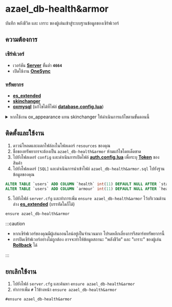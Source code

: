 # azael_db-health&armor

บันทึก พลังชีวิต และ เกราะ ของผู้เล่นเข้าสู่ระบบฐานข้อมูลของเซิร์ฟเวอร์

## ความต้องการ

### เซิร์ฟเวอร์

- เวอร์ชัน **[Server](https://runtime.fivem.net/artifacts/fivem/build_server_windows/master)** ขั้นต่ำ **`4664`**
- เปิดใช้งาน **[OneSync](https://docs.fivem.net/docs/scripting-reference/onesync)**

### ทรัพยากร

- **[es_extended](https://github.com/esx-framework/esx-legacy/tree/main/%5Besx%5D/es_extended)**
- **[skinchanger](https://github.com/esx-framework/esx-legacy/tree/main/%5Besx%5D/skinchanger)**
- **[oxmysql](https://github.com/overextended/oxmysql)** (แก้ไขได้ที่ไฟล์ **[database.config.lua](./config/database)**)

<details>
    <summary>หากใช้งาน ox_appearance แทน skinchanger ให้ดำเนินการแก้ไขตามขั้นตอนนี้</summary>

1. ไปที่ไฟล์ **[fxmanifest.lua](https://docs.fivem.net/docs/scripting-reference/resource-manifest/resource-manifest/)** ค้นหา **[dependencies](https://docs.fivem.net/docs/scripting-reference/resource-manifest/resource-manifest/#dependency)** และทำการแก้ไข `skinchanger` เป็น `ox_appearance`

```lua title="บรรทัดที่ 30"
dependencies {
    '/server:4664',
    '/onesync',
    'oxmysql',
    'es_extended',
    'skinchanger' -- แก้ไขเป็น ox_appearance
}
```

2. ไปที่ไฟล์ **[ox_appearance/client/esx.lua](https://github.com/overextended/ox_appearance/blob/main/client/esx.lua)**
3. วางรหัสด้านล่างนี้ต่อจากบรรทัดที่ **[6](https://github.com/overextended/ox_appearance/blob/main/client/esx.lua#L6)** (`exp:setPlayerModel`)

```lua title="บรรทัดที่ 7"
TriggerEvent('skinchanger:modelLoaded')
```

4. วางรหัสด้านล่างนี้ต่อจากบรรทัดที่ **[14](https://github.com/overextended/ox_appearance/blob/main/client/esx.lua#L14)** (`exp:setPlayerAppearance`)

```lua title="บรรทัดที่ 15"
TriggerEvent('skinchanger:modelLoaded')
```

5. ไปที่ไฟล์ **[ox_appearance/client/outfits.lua](https://github.com/overextended/ox_appearance/blob/main/client/outfits.lua)**
6. วางรหัสด้านล่างนี้ต่อจากบรรทัดที่ **[138](https://github.com/overextended/ox_appearance/blob/main/client/outfits.lua#L138)** (`exports['fivem-appearance']:setPlayerAppearance`)

```lua title="บรรทัดที่ 139"
TriggerEvent('skinchanger:modelLoaded')
```

</details>

## ติดตั้งและใช้งาน

1. ดาวน์โหลดและแตกไฟล์ลงในโฟลเดอร์ `resources` ของคุณ
2. ชื่อของทรัพยากรจะต้องเป็น `azael_db-health&armor` ห้ามแก้ไขโดยเด็ดขาด
3. ไปยังโฟลเดอร์ `config` และดำเนินการเปิดไฟล์ **[auth.config.lua](./config/auth.md)** เพื่อระบุ **[Token](./config/auth#token)** ของสินค้า
4. ไปยังโฟลเดอร์ `[SQL]` และดำเนินการนำเข้าไฟล์ `azael_db-health&armor.sql` ไปยังฐานข้อมูลของคุณ

```sql  title="azael_db-health&armor.sql"
ALTER TABLE `users` ADD COLUMN `health` int(11) DEFAULT NULL AFTER `status`;
ALTER TABLE `users` ADD COLUMN `armour` int(11) DEFAULT NULL AFTER `health`;
```

5. ไปยังไฟล์ `server.cfg` และทำการเพิ่ม `ensure azael_db-health&armor` ไว้บริเวณด้านล่าง **[es_extended](https://github.com/esx-framework/esx-legacy/tree/main/%5Besx%5D/es_extended)** (บรรทัดใดก็ได้)

```diff title="server.cfg"
ensure azael_db-health&armor
```

:::caution

- หากเซิร์ฟเวอร์ของคุณมีผู้เล่นออนไลน์อยู่เป็นจำนวนมาก โปรดหลีกเลี่ยงการรีสตาร์ททรัพยากรนี้
- การปิดเซิร์ฟเวอร์อย่างไม่ถูกต้อง อาจจะทำให้ข้อมูลสถานะ "พลังชีวิต" และ "เกราะ" ของผู้เล่น **[Rollback](https://en.wikipedia.org/wiki/Rollback_(data_management))** ได้

:::

## ยกเลิกใช้งาน

1. ไปยังไฟล์ `server.cfg` และค้นหา `ensure azael_db-health&armor`
2. ทำการเพิ่ม `#` ไว้ข้างหน้า `ensure azael_db-health&armor`

```diff title="server.cfg"
#ensure azael_db-health&armor
```

